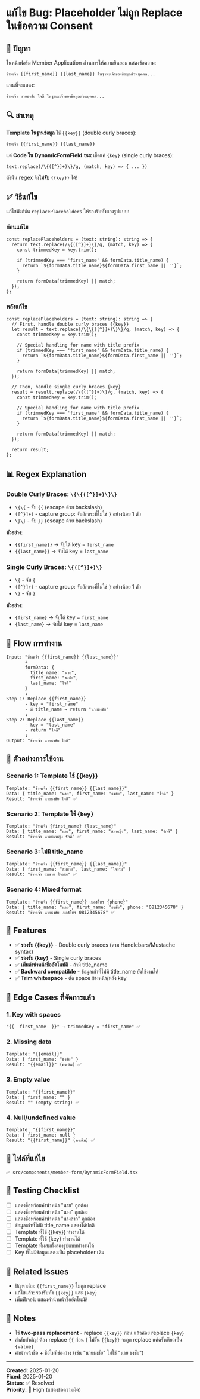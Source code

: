 # แก้ไข Bug: Placeholder ไม่ถูก Replace ในข้อความ Consent

## 🐛 ปัญหา

ในหน้าฟอร์ม Member Application ส่วนการให้ความยินยอม แสดงข้อความ:
```
ข้าพเจ้า {{first_name}} {{last_name}} ในฐานะเจ้าของข้อมูลส่วนบุคคล...
```

แทนที่จะแสดง:
```
ข้าพเจ้า นายธงชัย ใจดี ในฐานะเจ้าของข้อมูลส่วนบุคคล...
```

## 🔍 สาเหตุ

**Template ในฐานข้อมูล** ใช้ `{{key}}` (double curly braces):
```
ข้าพเจ้า {{first_name}} {{last_name}}
```

แต่ **Code ใน DynamicFormField.tsx** เช็คแค่ `{key}` (single curly braces):
```tsx
text.replace(/\{([^}]+)\}/g, (match, key) => { ... })
```

ดังนั้น regex จึง**ไม่จับ** `{{key}}` ได้!

## ✅ วิธีแก้ไข

แก้ไขฟังก์ชัน `replacePlaceholders` ให้รองรับทั้งสองรูปแบบ:

### ก่อนแก้ไข
```tsx
const replacePlaceholders = (text: string): string => {
  return text.replace(/\{([^}]+)\}/g, (match, key) => {
    const trimmedKey = key.trim();
    
    if (trimmedKey === 'first_name' && formData.title_name) {
      return `${formData.title_name}${formData.first_name || ''}`;
    }
    
    return formData[trimmedKey] || match;
  });
};
```

### หลังแก้ไข
```tsx
const replacePlaceholders = (text: string): string => {
  // First, handle double curly braces {{key}}
  let result = text.replace(/\{\{([^}]+)\}\}/g, (match, key) => {
    const trimmedKey = key.trim();
    
    // Special handling for name with title prefix
    if (trimmedKey === 'first_name' && formData.title_name) {
      return `${formData.title_name}${formData.first_name || ''}`;
    }
    
    return formData[trimmedKey] || match;
  });

  // Then, handle single curly braces {key}
  result = result.replace(/\{([^}]+)\}/g, (match, key) => {
    const trimmedKey = key.trim();
    
    // Special handling for name with title prefix
    if (trimmedKey === 'first_name' && formData.title_name) {
      return `${formData.title_name}${formData.first_name || ''}`;
    }
    
    return formData[trimmedKey] || match;
  });

  return result;
};
```

## 📊 Regex Explanation

### Double Curly Braces: `\{\{([^}]+)\}\}`
- `\{\{` - จับ `{{` (escape ด้วย backslash)
- `([^}]+)` - capture group: จับอักขระที่ไม่ใช่ `}` อย่างน้อย 1 ตัว
- `\}\}` - จับ `}}` (escape ด้วย backslash)

**ตัวอย่าง:**
- `{{first_name}}` → จับได้ key = `first_name`
- `{{last_name}}` → จับได้ key = `last_name`

### Single Curly Braces: `\{([^}]+)\}`
- `\{` - จับ `{`
- `([^}]+)` - capture group: จับอักขระที่ไม่ใช่ `}` อย่างน้อย 1 ตัว
- `\}` - จับ `}`

**ตัวอย่าง:**
- `{first_name}` → จับได้ key = `first_name`
- `{last_name}` → จับได้ key = `last_name`

## 🔄 Flow การทำงาน

```
Input: "ข้าพเจ้า {{first_name}} {{last_name}}"
       +
       formData: {
         title_name: "นาย",
         first_name: "ธงชัย",
         last_name: "ใจดี"
       }
       ↓
Step 1: Replace {{first_name}}
       - key = "first_name"
       - มี title_name → return "นายธงชัย"
       ↓
Step 2: Replace {{last_name}}
       - key = "last_name"
       - return "ใจดี"
       ↓
Output: "ข้าพเจ้า นายธงชัย ใจดี"
```

## 📝 ตัวอย่างการใช้งาน

### Scenario 1: Template ใช้ {{key}}
```
Template: "ข้าพเจ้า {{first_name}} {{last_name}}"
Data: { title_name: "นาย", first_name: "ธงชัย", last_name: "ใจดี" }
Result: "ข้าพเจ้า นายธงชัย ใจดี" ✅
```

### Scenario 2: Template ใช้ {key}
```
Template: "ข้าพเจ้า {first_name} {last_name}"
Data: { title_name: "นาง", first_name: "สมหญิง", last_name: "รักดี" }
Result: "ข้าพเจ้า นางสมหญิง รักดี" ✅
```

### Scenario 3: ไม่มี title_name
```
Template: "ข้าพเจ้า {{first_name}} {{last_name}}"
Data: { first_name: "สมชาย", last_name: "ใจงาม" }
Result: "ข้าพเจ้า สมชาย ใจงาม" ✅
```

### Scenario 4: Mixed format
```
Template: "ข้าพเจ้า {{first_name}} เบอร์โทร {phone}"
Data: { title_name: "นาย", first_name: "ธงชัย", phone: "0812345678" }
Result: "ข้าพเจ้า นายธงชัย เบอร์โทร 0812345678" ✅
```

## 🎯 Features

- ✅ **รองรับ {{key}}** - Double curly braces (ตาม Handlebars/Mustache syntax)
- ✅ **รองรับ {key}** - Single curly braces
- ✅ **เพิ่มคำนำหน้าชื่ออัตโนมัติ** - ถ้ามี title_name
- ✅ **Backward compatible** - ข้อมูลเก่าที่ไม่มี title_name ยังใช้งานได้
- ✅ **Trim whitespace** - ตัด space ข้างหน้า/หลัง key

## 🐛 Edge Cases ที่จัดการแล้ว

### 1. Key with spaces
```
"{{  first_name  }}" → trimmedKey = "first_name" ✅
```

### 2. Missing data
```
Template: "{{email}}"
Data: { first_name: "ธงชัย" }
Result: "{{email}}" (คงเดิม) ✅
```

### 3. Empty value
```
Template: "{{first_name}}"
Data: { first_name: "" }
Result: "" (empty string) ✅
```

### 4. Null/undefined value
```
Template: "{{first_name}}"
Data: { first_name: null }
Result: "{{first_name}}" (คงเดิม) ✅
```

## 📁 ไฟล์ที่แก้ไข

```
✅ src/components/member-form/DynamicFormField.tsx
```

## 🧪 Testing Checklist

- [ ] แสดงชื่อพร้อมคำนำหน้า "นาย" ถูกต้อง
- [ ] แสดงชื่อพร้อมคำนำหน้า "นาง" ถูกต้อง
- [ ] แสดงชื่อพร้อมคำนำหน้า "นางสาว" ถูกต้อง
- [ ] ข้อมูลเก่าที่ไม่มี title_name แสดงได้ปกติ
- [ ] Template ที่ใช้ {{key}} ทำงานได้
- [ ] Template ที่ใช้ {key} ทำงานได้
- [ ] Template ที่ผสมทั้งสองรูปแบบทำงานได้
- [ ] Key ที่ไม่มีข้อมูลแสดงเป็น placeholder เดิม

## 🔗 Related Issues

- ปัญหาเดิม: `{{first_name}}` ไม่ถูก replace
- แก้ไขแล้ว: รองรับทั้ง `{{key}}` และ `{key}`
- เพิ่มฟีเจอร์: แสดงคำนำหน้าชื่ออัตโนมัติ

## 📌 Notes

- ใช้ **two-pass replacement** - replace `{{key}}` ก่อน แล้วค่อย replace `{key}`
- ลำดับสำคัญ! ต้อง replace `{{` ก่อน `{` ไม่งั้น `{{key}}` จะถูก replace แค่ครั้งเดียวเป็น `{value}`
- คำนำหน้าชื่อ + ชื่อไม่มีช่องว่าง (เช่น "นายธงชัย" ไม่ใช่ "นาย ธงชัย")

---

**Created**: 2025-01-20  
**Fixed**: 2025-01-20  
**Status**: ✅ Resolved  
**Priority**: 🔴 High (แสดงข้อความผิด)
